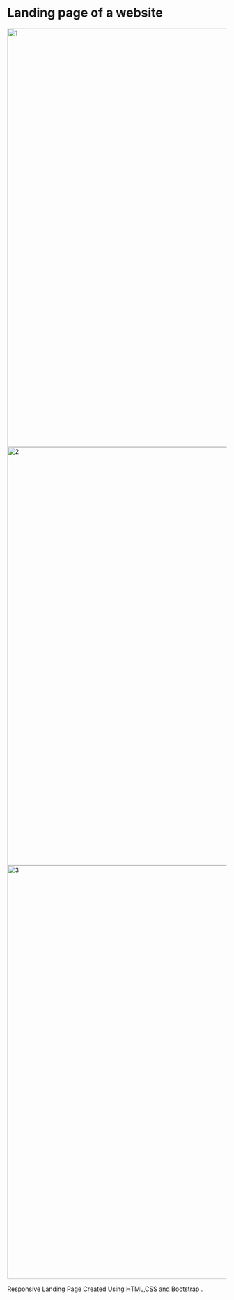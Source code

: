 # Landing page of a website

<img width="959" alt="1" src="https://github.com/tejth/CodeSoft-Internship-Projects/assets/110801292/05ef0543-abb1-457c-a9ad-a1c0a2f029f4">
<img width="959" alt="2" src="https://github.com/tejth/CodeSoft-Internship-Projects/assets/110801292/8c1dc517-db37-4ebe-9f84-0c5906e5cf54">
<img width="948" alt="3" src="https://github.com/tejth/CodeSoft-Internship-Projects/assets/110801292/70a444f0-706a-48d6-b5e4-d2b8b41dd2d7">

<p> Responsive Landing Page Created Using HTML,CSS and Bootstrap .</p>
